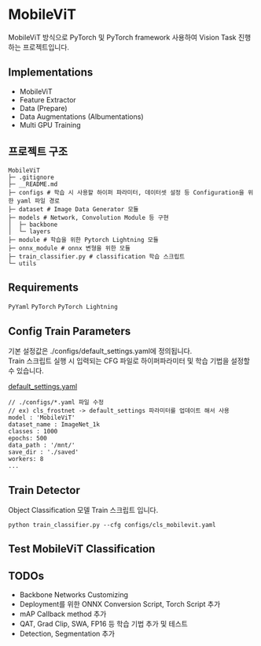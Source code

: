 # MobileViT
MobileViT 방식으로 PyTorch 및 PyTorch framework 사용하여 Vision Task 진행하는 프로젝트입니다.

## Implementations

- MobileViT
- Feature Extractor 
- Data (Prepare)
- Data Augmentations (Albumentations)
- Multi GPU Training

## 프로젝트 구조
```
MobileViT
├─ .gitignore
├─ __README.md
├─ configs # 학습 시 사용할 하이퍼 파라미터, 데이터셋 설정 등 Configuration을 위한 yaml 파일 경로
├─ dataset # Image Data Generator 모듈
├─ models # Network, Convolution Module 등 구현
│  ├─ backbone
│  └─ layers
├─ module # 학습을 위한 Pytorch Lightning 모듈
├─ onnx_module # onnx 변형을 위한 모듈
├─ train_classifier.py # classification 학습 스크립트
└─ utils

```

## Requirements
`PyYaml`
`PyTorch`
`PyTorch Lightning`


## Config Train Parameters

기본 설정값은 ./configs/default_settings.yaml에 정의됩니다.  
Train 스크립트 실행 시 입력되는 CFG 파일로 하이퍼파라미터 및 학습 기법을 설정할 수 있습니다.

[default_settings.yaml](./configs/default_settings.yaml)

    // ./configs/*.yaml 파일 수정
    // ex) cls_frostnet -> default_settings 파라미터를 업데이트 해서 사용
    model : 'MobileViT'
    dataset_name : ImageNet_1k
    classes : 1000
    epochs: 500
    data_path : '/mnt/'
    save_dir : './saved'
    workers: 8
    ...

## Train Detector

Object Classification 모델 Train 스크립트 입니다.

    python train_classifier.py --cfg configs/cls_mobilevit.yaml

## Test MobileViT Classification

## TODOs
- Backbone Networks Customizing
- Deployment를 위한 ONNX Conversion Script, Torch Script 추가
- mAP Callback method 추가
- QAT, Grad Clip, SWA, FP16 등 학습 기법 추가 및 테스트
- Detection, Segmentation 추가
